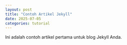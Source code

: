 ```yaml
---
layout: post
title: "Contoh Artikel Jekyll"
date: 2025-07-05
categories: tutorial
---
```


Ini adalah contoh artikel pertama untuk blog Jekyll Anda.
